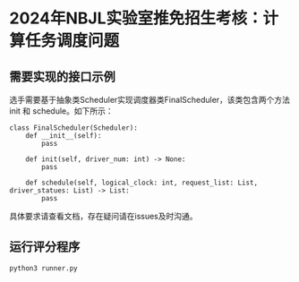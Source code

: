 # 2024年NBJL实验室推免招生考核：计算任务调度问题
## 需要实现的接口示例
选手需要基于抽象类Scheduler实现调度器类FinalScheduler，该类包含两个方法 init 和 schedule。如下所示：
```python3
class FinalScheduler(Scheduler):
    def __init__(self):
        pass
        
    def init(self, driver_num: int) -> None:
        pass
        
    def schedule(self, logical_clock: int, request_list: List, driver_statues: List) -> List:
        pass
```
具体要求请查看文档，存在疑问请在issues及时沟通。
## 运行评分程序
```python3
python3 runner.py
```